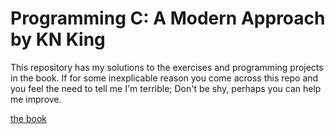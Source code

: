 # Programming C: A Modern Approach by KN King

This repository has my solutions to the exercises and programming
projects in the book. If for some inexplicable reason you come across
this repo and you feel the need to tell me I'm terrible; Don't be
shy, perhaps you can help me improve.

[the book](http://www.goodreads.com/book/show/187833.C_Programming)
